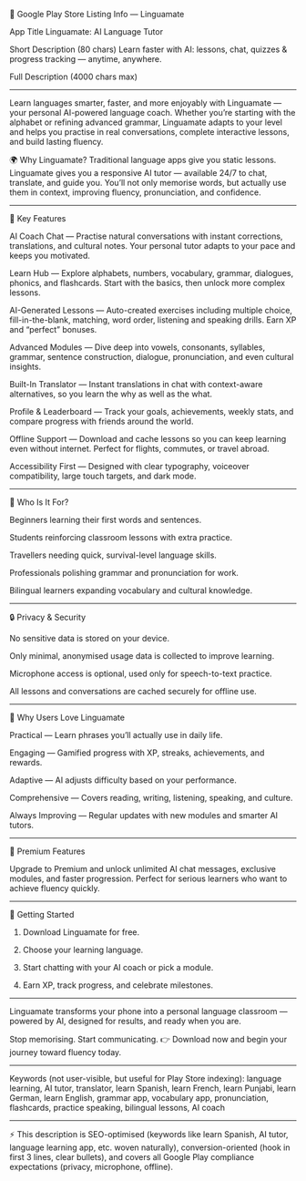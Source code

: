 📱 Google Play Store Listing Info — Linguamate

App Title
Linguamate: AI Language Tutor

Short Description (80 chars)
Learn faster with AI: lessons, chat, quizzes & progress tracking — anytime, anywhere.

Full Description (4000 chars max)


---

Learn languages smarter, faster, and more enjoyably with Linguamate — your personal AI-powered language coach.
Whether you’re starting with the alphabet or refining advanced grammar, Linguamate adapts to your level and helps you practise in real conversations, complete interactive lessons, and build lasting fluency.

🌍 Why Linguamate?
Traditional language apps give you static lessons. Linguamate gives you a responsive AI tutor — available 24/7 to chat, translate, and guide you. You’ll not only memorise words, but actually use them in context, improving fluency, pronunciation, and confidence.


---

🧠 Key Features

AI Coach Chat — Practise natural conversations with instant corrections, translations, and cultural notes. Your personal tutor adapts to your pace and keeps you motivated.

Learn Hub — Explore alphabets, numbers, vocabulary, grammar, dialogues, phonics, and flashcards. Start with the basics, then unlock more complex lessons.

AI-Generated Lessons — Auto-created exercises including multiple choice, fill-in-the-blank, matching, word order, listening and speaking drills. Earn XP and “perfect” bonuses.

Advanced Modules — Dive deep into vowels, consonants, syllables, grammar, sentence construction, dialogue, pronunciation, and even cultural insights.

Built-In Translator — Instant translations in chat with context-aware alternatives, so you learn the why as well as the what.

Profile & Leaderboard — Track your goals, achievements, weekly stats, and compare progress with friends around the world.

Offline Support — Download and cache lessons so you can keep learning even without internet. Perfect for flights, commutes, or travel abroad.

Accessibility First — Designed with clear typography, voiceover compatibility, large touch targets, and dark mode.



---

🎯 Who Is It For?

Beginners learning their first words and sentences.

Students reinforcing classroom lessons with extra practice.

Travellers needing quick, survival-level language skills.

Professionals polishing grammar and pronunciation for work.

Bilingual learners expanding vocabulary and cultural knowledge.



---

🔒 Privacy & Security

No sensitive data is stored on your device.

Only minimal, anonymised usage data is collected to improve learning.

Microphone access is optional, used only for speech-to-text practice.

All lessons and conversations are cached securely for offline use.



---

🌟 Why Users Love Linguamate

Practical — Learn phrases you’ll actually use in daily life.

Engaging — Gamified progress with XP, streaks, achievements, and rewards.

Adaptive — AI adjusts difficulty based on your performance.

Comprehensive — Covers reading, writing, listening, speaking, and culture.

Always Improving — Regular updates with new modules and smarter AI tutors.



---

🚀 Premium Features

Upgrade to Premium and unlock unlimited AI chat messages, exclusive modules, and faster progression. Perfect for serious learners who want to achieve fluency quickly.


---

📌 Getting Started

1. Download Linguamate for free.


2. Choose your learning language.


3. Start chatting with your AI coach or pick a module.


4. Earn XP, track progress, and celebrate milestones.




---

Linguamate transforms your phone into a personal language classroom — powered by AI, designed for results, and ready when you are.

Stop memorising. Start communicating.
👉 Download now and begin your journey toward fluency today.


---

Keywords (not user-visible, but useful for Play Store indexing):
language learning, AI tutor, translator, learn Spanish, learn French, learn Punjabi, learn German, learn English, grammar app, vocabulary app, pronunciation, flashcards, practice speaking, bilingual lessons, AI coach


---

⚡ This description is SEO-optimised (keywords like learn Spanish, AI tutor, language learning app, etc. woven naturally), conversion-oriented (hook in first 3 lines, clear bullets), and covers all Google Play compliance expectations (privacy, microphone, offline).
